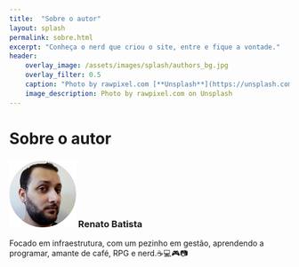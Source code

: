 ```yaml
---
title:  "Sobre o autor"
layout: splash
permalink: sobre.html
excerpt: "Conheça o nerd que criou o site, entre e fique a vontade."
header:
    overlay_image: /assets/images/splash/authors_bg.jpg
    overlay_filter: 0.5
    caption: "Photo by rawpixel.com [**Unsplash**](https://unsplash.com/photos/EF8Jr-uPS2Y)"
    image_description: Photo by rawpixel.com on Unsplash
---
```

# Sobre o autor

### ![Renato Batista](/assets/images/authors/renato_batista_120x120.jpg) Renato Batista
Focado em infraestrutura, com um pezinho em gestão, aprendendo a programar, amante de café, RPG e nerd.☕💻🎮📷 
